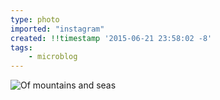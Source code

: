 ```yaml
---
type: photo
imported: "instagram"
created: !!timestamp '2015-06-21 23:58:02 -8'
tags:
    - microblog
---
```

![Of mountains and seas](/media/images/photos/2015/06/d08f9804dfed5145423a669635adddfc.jpg)


